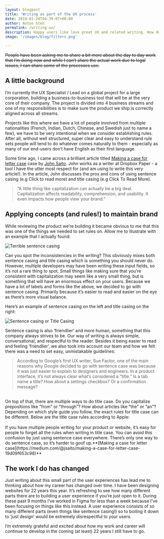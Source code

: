 ```yaml
---
layout: blogpost
title: 'Writing as part of the UX process'
date: 2019-01-28T04:39:07+00:00
author: Anton Sten
permalink: /writing-ux/
description: Happy users like love great UX and related writing. How do we get that? By having great rules and processes from the start. Here’s some of what I’ve learned.
image: '/images/blog/filters.png'

---
```


~~People have been asking me to share a bit more about the day to day work that I’m doing now and while I can’t share the actual work due to legal issues, I can share some of the processes use.~~

## A little background

I’m currently the UX Specialist / Lead on a global project for a large corporation, building a business-to-business tool that will be at the very core of their company. The project is divided into 4 business streams and one of my responsibilities is to make sure the product we ship is correctly aligned across all streams.

Projects like this where we have a lot of people involved from multiple nationalities (French, Indian, Dutch, Chinese, and Swedish just to name a few), we have to be very intentional when we consider establishing rules. After all, without well structured, super clear and easy to understand rule sets people will tend to do whatever comes naturally to them - especially as many of our end-users don’t have English as their first language.

Some time ago, I came across a brilliant article titled [Making a case for letter case](https://medium.com/@jsaito/making-a-case-for-letter-case-19d09f653c98) case by [John Saito](https://medium.com/@jsaito). John works as a writer at Dropbox Paper - a tool I have the utter most respect for (and am using to write this very article!). In the article, John discusses the pros and cons of using sentence casing (e.g Click to read more) and title casing (e.g Click To Read More).

>“A little thing like capitalization can actually be a big deal. Capitalization affects readability, comprehension, and usability. It even impacts how people view your brand.”

## Applying concepts (and rules!) to maintain brand

While reviewing the product we’re building it became obvious to me that this was one of the things we needed to set rules on. Allow me to illustrate with an example that I actually found:


![Terrible sentence casing](/images/blog/sentence_wrong.png)


Can you spot the inconsistencies in the writing? This obviously mixes both sentence casing and title casing which is something you should never do. However, multiple developers may have been writing these input fields, so it’s not a rare thing to spot. Small things like making sure that you’re consistent with capitalization may seem like a very small thing, but is something that will have an enormous effect on your users. Because we have a lot of labels and forms like the above, we decided to go with sentence casing. Primarily because it’s easier to read and easier on the eye as there’s more visual balance.

Here’s an example of sentence casing on the left and title casing on the right:

![Sentence casing or Title Casing](/images/blog/filters.png)

Sentence casing is also ‘friendlier’ and more human, something that this company always strives to be. Our way of writing is always simple, conversational, and respectful to the reader. Besides it being easier to read and feeling ‘friendlier’, we also took into account our team and how we felt there was a need to set easy, unmistakable guidelines:

>According to Google’s first UX writer, Sue Factor, one of the main reasons why Google decided to go with sentence case was because it was just easier to explain to designers and engineers. In a product interface, it’s not always clear what’s considered a “title.” Is a tab name a title? How about a settings checkbox? Or a confirmation message?
<br />
On top of that, there are multiple ways to do title case. Do you capitalize prepositions like “from” or “through”? How about articles like “the” or “an”? Depending on which style guide you follow, the exact rules for title case can be different. Below are the title case rules according to Apple:
<br /><br />
If you have multiple people writing for your product or website, it’s easy for people to forget all the rules when writing in title case. You can avoid this confusion by just using sentence case everywhere. There’s only one way to do sentence case, so it’s harder to goof up.**[Making a case for letter case](https://medium.com/@jsaito/making-a-case-for-letter-case-19d09f653c98)**

## The work I do has changed

Just writing about this small part of the user experiences has lead me to thinking about how my career has changed over time. I have been designing websites for 22 years this year. It’s refreshing to see how many different parts there are to building a user experience if you’re just open to it. During these past 9 months I’ve worked in Figma for less than a week because I’ve been focusing on things like this instead. A user experience consists of so many different parts (even things like sentence casing!) so to boiling it down to ‘just design’ would be extremely disrespectful to your users.

I’m extremely grateful and excited about how my work and career will continue to develop in the coming (at least) 22 years I still have to go.
